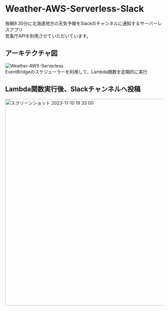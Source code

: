 # Weather-AWS-Serverless-Slack
毎朝8:30分に北海道地方の天気予報をSlackのチャンネルに通知するサーバーレスアプリ
<br>気象庁APIを利用させていただいています。

## アーキテクチャ図
![Weather-AWS-Serverless](https://github.com/Kana-Karin/Weather-AWS-Serverless-Slack/assets/84316229/54f6bcc3-1d49-4560-91ac-4e38144bf664)
<br>EventBridgeのスケジューラーを利用して、Lambda関数を定期的に実行

## Lambda関数実行後、Slackチャンネルへ投稿
<img width="657" alt="スクリーンショット 2023-11-10 19 33 00" src="https://github.com/Kana-Karin/Weather-AWS-Serverless-Slack/assets/84316229/38ff2010-4147-47f9-a2cf-01832854347a">
